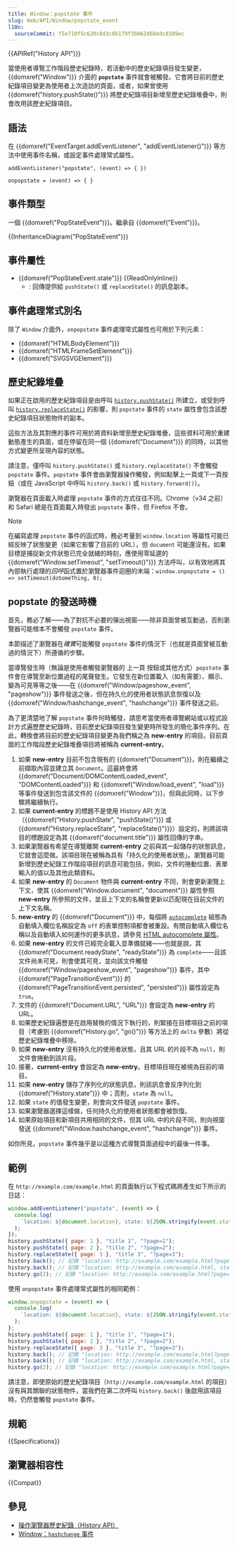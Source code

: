 ```yaml
---
title: Window：popstate 事件
slug: Web/API/Window/popstate_event
l10n:
  sourceCommit: f5e710f5c620c8d3c8b179f3b062d6bbdc8389ec
---
```


{{APIRef("History API")}}

當使用者導覽工作階段歷史紀錄時，若活動中的歷史紀錄項目發生變更，{{domxref("Window")}} 介面的 **`popstate`** 事件就會被觸發。它會將目前的歷史紀錄項目變更為使用者上次造訪的頁面，或者，如果曾使用 {{domxref("history.pushState()")}} 將歷史紀錄項目新增至歷史紀錄堆疊中，則會改用該歷史紀錄項目。

## 語法

在 {{domxref("EventTarget.addEventListener", "addEventListener()")}} 等方法中使用事件名稱，或設定事件處理常式屬性。

```js-nolint
addEventListener("popstate", (event) => { })

onpopstate = (event) => { }
```

## 事件類型

一個 {{domxref("PopStateEvent")}}。繼承自 {{domxref("Event")}}。

{{InheritanceDiagram("PopStateEvent")}}

## 事件屬性

- {{domxref("PopStateEvent.state")}} {{ReadOnlyInline}}
  - : 回傳提供給 `pushState()` 或 `replaceState()` 的訊息副本。

## 事件處理常式別名

除了 `Window` 介面外，`onpopstate` 事件處理常式屬性也可用於下列元素：

- {{domxref("HTMLBodyElement")}}
- {{domxref("HTMLFrameSetElement")}}
- {{domxref("SVGSVGElement")}}

## 歷史紀錄堆疊

如果正在啟用的歷史紀錄項目是由呼叫 [`history.pushState()`](/zh-TW/docs/Web/API/History/pushState) 所建立，或受到呼叫 [`history.replaceState()`](/zh-TW/docs/Web/API/History/replaceState) 的影響，則 `popstate` 事件的 `state` 屬性會包含該歷史紀錄項目狀態物件的副本。

這些方法及其對應的事件可用於將資料新增至歷史紀錄堆疊，這些資料可用於重建動態產生的頁面，或在停留在同一個 {{domxref("Document")}} 的同時，以其他方式變更所呈現內容的狀態。

請注意，僅呼叫 `history.pushState()` 或 `history.replaceState()` 不會觸發 `popstate` 事件。`popstate` 事件會由瀏覽器操作觸發，例如點擊上一頁或下一頁按鈕（或在 JavaScript 中呼叫 `history.back()` 或 `history.forward()`）。

瀏覽器在頁面載入時處理 `popstate` 事件的方式往往不同。Chrome（v34 之前）和 Safari 總是在頁面載入時發出 `popstate` 事件，但 Firefox 不會。

> [!NOTE]
> 在編寫處理 `popstate` 事件的函式時，務必考量到 `window.location` 等屬性可能已經反映了狀態變更（如果它影響了目前的 URL），但 `document` 可能還沒有。如果目標是捕捉新文件狀態已完全就緒的時刻，應使用零延遲的 {{domxref("Window.setTimeout", "setTimeout()")}} 方法呼叫，以有效地將其內部執行處理的*回呼*函式置於瀏覽器事件迴圈的末端：`window.onpopstate = () => setTimeout(doSomeThing, 0);`

## popstate 的發送時機

首先，務必了解——為了對抗不必要的彈出視窗——除非頁面曾被互動過，否則瀏覽器可能根本不會觸發 `popstate` 事件。

本節描述了瀏覽器在*確實*可能觸發 `popstate` 事件的情況下（也就是頁面曾被互動過的情況下）所遵循的步驟。

當導覽發生時（無論是使用者觸發瀏覽器的 <kbd>上一頁</kbd> 按鈕或其他方式）`popstate` 事件會在導覽至新位置過程的尾聲發生。它發生在新位置載入（如有需要）、顯示、變為可見等等之後——在 {{domxref("Window/pageshow_event", "pageshow")}} 事件發送之後，但在持久化的使用者狀態訊息恢復以及 {{domxref("Window/hashchange_event", "hashchange")}} 事件發送之前。

為了更清楚地了解 `popstate` 事件何時觸發，請思考當使用者導覽網站或以程式設計方式遍歷歷史紀錄時，目前歷史紀錄項目發生變更時所發生的簡化事件序列。在此，轉換會將目前的歷史紀錄項目變更為我們稱之為 **new-entry** 的項目。目前頁面的工作階段歷史紀錄堆疊項目將被稱為 **current-entry**。

1.  如果 **new-entry** 目前不包含現有的 {{domxref("Document")}}，則在繼續之前擷取內容並建立其 `Document`。這最終會將 {{domxref("Document/DOMContentLoaded_event", "DOMContentLoaded")}} 和 {{domxref("Window/load_event", "load")}} 等事件發送到包含該文件的 {{domxref("Window")}}，但與此同時，以下步驟將繼續執行。
2.  如果 **current-entry** 的標題不是使用 History API 方法（{{domxref("History.pushState", "pushState()")}} 或 {{domxref("History.replaceState", "replaceState()")}}）設定的，則將該項目的標題設定為其 {{domxref("document.title")}} 屬性回傳的字串。
3.  如果瀏覽器有希望在導覽離開 **current-entry** 之前與其一起儲存的狀態訊息，它就會這麼做。該項目現在被稱為具有「持久化的使用者狀態」。瀏覽器可能新增到歷史紀錄工作階段項目的訊息可能包括，例如，文件的捲動位置、表單輸入的值以及其他此類資料。
4.  如果 **new-entry** 的 `Document` 物件與 **current-entry** 不同，則會更新瀏覽上下文，使其 {{domxref("Window.document", "document")}} 屬性參照 **new-entry** 所參照的文件，並且上下文的名稱會更新以匹配現在目前文件的上下文名稱。
5.  **new-entry** 的 {{domxref("Document")}} 中，每個將 [`autocomplete`](/zh-TW/docs/Web/HTML/Reference/Elements/input#autocomplete) 組態為自動填入欄位名稱設定為 `off` 的表單控制項都會被重設。有關自動填入欄位名稱以及自動填入如何運作的更多訊息，請參見 [HTML autocomplete 屬性](/zh-TW/docs/Web/HTML/Reference/Attributes/autocomplete)。
6.  如果 **new-entry** 的文件已經完全載入並準備就緒——也就是說，其 {{domxref("Document.readyState", "readyState")}} 為 `complete`——且該文件尚未可見，則會使其可見，並向該文件觸發 {{domxref("Window/pageshow_event", "pageshow")}} 事件，其中 {{domxref("PageTransitionEvent")}} 的 {{domxref("PageTransitionEvent.persisted", "persisted")}} 屬性設定為 `true`。
7.  文件的 {{domxref("Document.URL", "URL")}} 會設定為 **new-entry** 的 URL。
8.  如果歷史紀錄遍歷是在啟用替換的情況下執行的，則緊接在目標項目之前的項目（考慮到 {{domxref("History.go", "go()")}} 等方法上的 `delta` 參數）將從歷史紀錄堆疊中移除。
9.  如果 **new-entry** 沒有持久化的使用者狀態，且其 URL 的片段不為 `null`，則文件會捲動到該片段。
10. 接著，**current-entry** 會設定為 **new-entry**。目標項目現在被視為目前的項目。
11. 如果 **new-entry** 儲存了序列化的狀態訊息，則該訊息會反序列化到 {{domxref("History.state")}} 中；否則，`state` 為 `null`。
12. 如果 `state` 的值發生變更，則會向文件發送 `popstate` 事件。
13. 如果瀏覽器選擇這樣做，任何持久化的使用者狀態都會被恢復。
14. 如果原始項目和新項目共用相同的文件，但其 URL 中的片段不同，則向視窗發送 {{domxref("Window.hashchange_event", "hashchange")}} 事件。

如你所見，`popstate` 事件幾乎是以這種方式導覽頁面過程中的最後一件事。

## 範例

在 `http://example.com/example.html` 的頁面執行以下程式碼將產生如下所示的日誌：

```js
window.addEventListener("popstate", (event) => {
  console.log(
    `location: ${document.location}, state: ${JSON.stringify(event.state)}`,
  );
});
history.pushState({ page: 1 }, "title 1", "?page=1");
history.pushState({ page: 2 }, "title 2", "?page=2");
history.replaceState({ page: 3 }, "title 3", "?page=3");
history.back(); // 記錄 "location: http://example.com/example.html?page=1, state: {"page":1}"
history.back(); // 記錄 "location: http://example.com/example.html, state: null"
history.go(2); // 記錄 "location: http://example.com/example.html?page=3, state: {"page":3}"
```

使用 `onpopstate` 事件處理常式屬性的相同範例：

```js
window.onpopstate = (event) => {
  console.log(
    `location: ${document.location}, state: ${JSON.stringify(event.state)}`,
  );
};
history.pushState({ page: 1 }, "title 1", "?page=1");
history.pushState({ page: 2 }, "title 2", "?page=2");
history.replaceState({ page: 3 }, "title 3", "?page=3");
history.back(); // 記錄 "location: http://example.com/example.html?page=1, state: {"page":1}"
history.back(); // 記錄 "location: http://example.com/example.html, state: null"
history.go(2); // 記錄 "location: http://example.com/example.html?page=3, state: {"page":3}"
```

請注意，即使原始的歷史紀錄項目（`http://example.com/example.html` 的項目）沒有與其關聯的狀態物件，當我們在第二次呼叫 `history.back()` 後啟用該項目時，仍然會觸發 `popstate` 事件。

## 規範

{{Specifications}}

## 瀏覽器相容性

{{Compat}}

## 參見

- [操作瀏覽器歷史紀錄（History API）](/zh-TW/docs/Web/API/History_API)
- [Window：`hashchange` 事件](/zh-TW/docs/Web/API/Window/hashchange_event)
